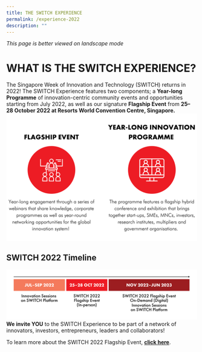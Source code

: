 ```yaml
---
title: THE SWITCH EXPERIENCE
permalink: /experience-2022
description: ""
---
```

*This page is better viewed on landscape mode*

# **WHAT IS THE SWITCH EXPERIENCE?**
The Singapore Week of Innovation and Technology (SWITCH) returns in 2022! The SWITCH Experience features two components; a **Year-long Programme** of innovation-centric community events and opportunities starting from July 2022, as well as our signature **Flagship Event** from **25–28 October 2022 at Resorts World Convention Centre, Singapore.** 
![](/images/SWITCH%202022%20Landing%20Page/SWITCH%20COMPONENTS%20.png)

## **SWITCH 2022 Timeline** 
![](/images/SWITCH%202022%20Landing%20Page/SWITCH%20Timeline%20ver%202%20(3).png)
**We invite YOU** to the SWITCH Experience to be part of a network of innovators, investors, entrepreneurs, leaders and collaborators! 

To learn more about the SWITCH 2022 Flagship Event, **[click here](/flagship-2022)**.